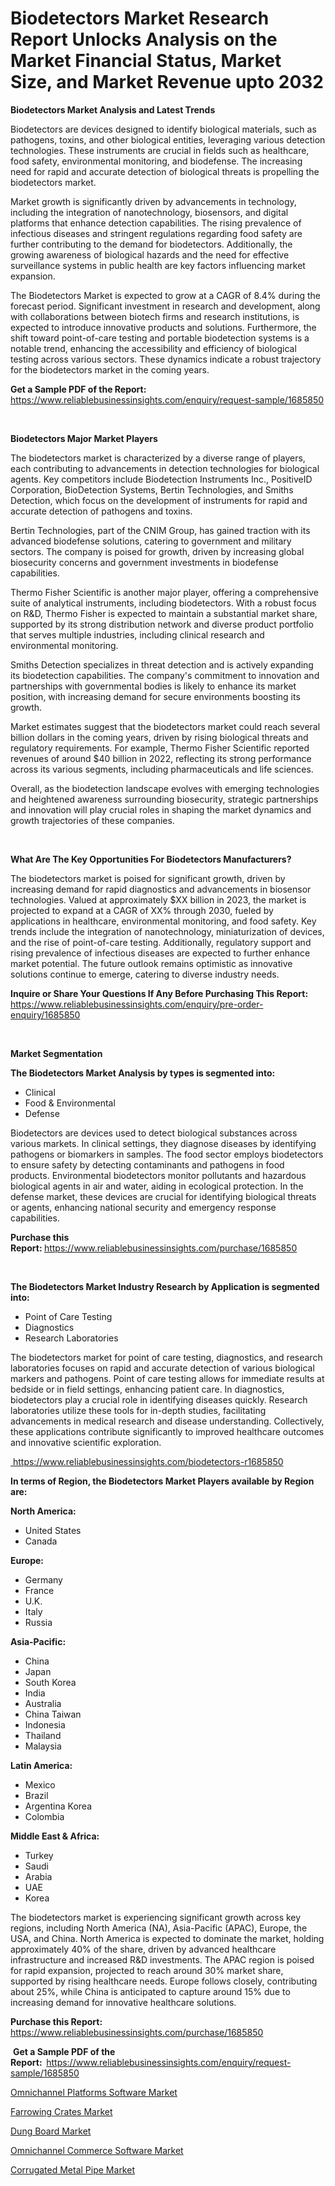 <p><h1>Biodetectors Market Research Report Unlocks Analysis on the Market Financial Status, Market Size, and Market Revenue upto 2032</h1></p><p><strong>Biodetectors Market Analysis and Latest Trends</strong></p>
<p><p>Biodetectors are devices designed to identify biological materials, such as pathogens, toxins, and other biological entities, leveraging various detection technologies. These instruments are crucial in fields such as healthcare, food safety, environmental monitoring, and biodefense. The increasing need for rapid and accurate detection of biological threats is propelling the biodetectors market. </p><p>Market growth is significantly driven by advancements in technology, including the integration of nanotechnology, biosensors, and digital platforms that enhance detection capabilities. The rising prevalence of infectious diseases and stringent regulations regarding food safety are further contributing to the demand for biodetectors. Additionally, the growing awareness of biological hazards and the need for effective surveillance systems in public health are key factors influencing market expansion.</p><p>The Biodetectors Market is expected to grow at a CAGR of 8.4% during the forecast period. Significant investment in research and development, along with collaborations between biotech firms and research institutions, is expected to introduce innovative products and solutions. Furthermore, the shift toward point-of-care testing and portable biodetection systems is a notable trend, enhancing the accessibility and efficiency of biological testing across various sectors. These dynamics indicate a robust trajectory for the biodetectors market in the coming years.</p></p>
<p><strong>Get a Sample PDF of the Report:&nbsp;</strong> <a href="https://www.reliablebusinessinsights.com/enquiry/request-sample/1685850?utm_campaign=96&utm_medium=2&utm_source=Github&utm_content=ia&utm_term=24032025&utm_id=biodetectors">https://www.reliablebusinessinsights.com/enquiry/request-sample/1685850</a></p>
<p>&nbsp;</p>
<p><strong>Biodetectors Major Market Players</strong></p>
<p><p>The biodetectors market is characterized by a diverse range of players, each contributing to advancements in detection technologies for biological agents. Key competitors include Biodetection Instruments Inc., PositiveID Corporation, BioDetection Systems, Bertin Technologies, and Smiths Detection, which focus on the development of instruments for rapid and accurate detection of pathogens and toxins.</p><p>Bertin Technologies, part of the CNIM Group, has gained traction with its advanced biodefense solutions, catering to government and military sectors. The company is poised for growth, driven by increasing global biosecurity concerns and government investments in biodefense capabilities.</p><p>Thermo Fisher Scientific is another major player, offering a comprehensive suite of analytical instruments, including biodetectors. With a robust focus on R&D, Thermo Fisher is expected to maintain a substantial market share, supported by its strong distribution network and diverse product portfolio that serves multiple industries, including clinical research and environmental monitoring.</p><p>Smiths Detection specializes in threat detection and is actively expanding its biodetection capabilities. The company's commitment to innovation and partnerships with governmental bodies is likely to enhance its market position, with increasing demand for secure environments boosting its growth.</p><p>Market estimates suggest that the biodetectors market could reach several billion dollars in the coming years, driven by rising biological threats and regulatory requirements. For example, Thermo Fisher Scientific reported revenues of around $40 billion in 2022, reflecting its strong performance across its various segments, including pharmaceuticals and life sciences.</p><p>Overall, as the biodetection landscape evolves with emerging technologies and heightened awareness surrounding biosecurity, strategic partnerships and innovation will play crucial roles in shaping the market dynamics and growth trajectories of these companies.</p></p>
<p>&nbsp;</p>
<p><strong>What Are The Key Opportunities For Biodetectors Manufacturers?</strong></p>
<p><p>The biodetectors market is poised for significant growth, driven by increasing demand for rapid diagnostics and advancements in biosensor technologies. Valued at approximately $XX billion in 2023, the market is projected to expand at a CAGR of XX% through 2030, fueled by applications in healthcare, environmental monitoring, and food safety. Key trends include the integration of nanotechnology, miniaturization of devices, and the rise of point-of-care testing. Additionally, regulatory support and rising prevalence of infectious diseases are expected to further enhance market potential. The future outlook remains optimistic as innovative solutions continue to emerge, catering to diverse industry needs.</p></p>
<p><strong>Inquire or Share Your Questions If Any Before Purchasing This Report:</strong> <a href="https://www.reliablebusinessinsights.com/enquiry/pre-order-enquiry/1685850?utm_campaign=96&utm_medium=2&utm_source=Github&utm_content=ia&utm_term=24032025&utm_id=biodetectors">https://www.reliablebusinessinsights.com/enquiry/pre-order-enquiry/1685850</a></p>
<p>&nbsp;</p>
<p><strong>Market Segmentation</strong></p>
<p><strong>The Biodetectors Market Analysis by types is segmented into:</strong></p>
<p><ul><li>Clinical</li><li>Food & Environmental</li><li>Defense</li></ul></p>
<p><p>Biodetectors are devices used to detect biological substances across various markets. In clinical settings, they diagnose diseases by identifying pathogens or biomarkers in samples. The food sector employs biodetectors to ensure safety by detecting contaminants and pathogens in food products. Environmental biodetectors monitor pollutants and hazardous biological agents in air and water, aiding in ecological protection. In the defense market, these devices are crucial for identifying biological threats or agents, enhancing national security and emergency response capabilities.</p></p>
<p><strong>Purchase this Report:&nbsp;</strong><a href="https://www.reliablebusinessinsights.com/purchase/1685850?utm_campaign=96&utm_medium=2&utm_source=Github&utm_content=ia&utm_term=24032025&utm_id=biodetectors">https://www.reliablebusinessinsights.com/purchase/1685850</a></p>
<p>&nbsp;</p>
<p><strong>The Biodetectors Market Industry Research by Application is segmented into:</strong></p>
<p><ul><li>Point of Care Testing</li><li>Diagnostics</li><li>Research Laboratories</li></ul></p>
<p><p>The biodetectors market for point of care testing, diagnostics, and research laboratories focuses on rapid and accurate detection of various biological markers and pathogens. Point of care testing allows for immediate results at bedside or in field settings, enhancing patient care. In diagnostics, biodetectors play a crucial role in identifying diseases quickly. Research laboratories utilize these tools for in-depth studies, facilitating advancements in medical research and disease understanding. Collectively, these applications contribute significantly to improved healthcare outcomes and innovative scientific exploration.</p></p>
<p><a href="https://www.reliablebusinessinsights.com/biodetectors-r1685850?utm_campaign=96&utm_medium=2&utm_source=Github&utm_content=ia&utm_term=24032025&utm_id=biodetectors">&nbsp;https://www.reliablebusinessinsights.com/biodetectors-r1685850</a></p>
<p><strong>In terms of Region, the Biodetectors Market Players available by Region are:</strong></p>
<p>
    <p> <strong> North America: </strong>
        <ul>
            <li>United States</li>
            <li>Canada</li>
        </ul>
        </p> 
    <p> <strong> Europe: </strong>
        <ul>
            <li>Germany</li>
            <li>France</li>
            <li>U.K.</li>
            <li>Italy</li>
            <li>Russia</li>
        </ul>
        </p> 
    <p> <strong> Asia-Pacific: </strong>
        <ul>
            <li>China</li>
            <li>Japan</li>
            <li>South Korea</li>
            <li>India</li>
            <li>Australia</li>
            <li>China Taiwan</li>
            <li>Indonesia</li>
            <li>Thailand</li>
            <li>Malaysia</li>
        </ul>
        </p> 
    <p> <strong> Latin America: </strong>
        <ul>
            <li>Mexico</li>
            <li>Brazil</li>
            <li>Argentina Korea</li>
            <li>Colombia</li>
        </ul>
        </p> 
    <p> <strong> Middle East & Africa: </strong>
        <ul>
            <li>Turkey</li>
            <li>Saudi</li>
            <li>Arabia</li>
            <li>UAE</li>
            <li>Korea</li>
        </ul>
    </p>
    </p>
<p><p>The biodetectors market is experiencing significant growth across key regions, including North America (NA), Asia-Pacific (APAC), Europe, the USA, and China. North America is expected to dominate the market, holding approximately 40% of the share, driven by advanced healthcare infrastructure and increased R&D investments. The APAC region is poised for rapid expansion, projected to reach around 30% market share, supported by rising healthcare needs. Europe follows closely, contributing about 25%, while China is anticipated to capture around 15% due to increasing demand for innovative healthcare solutions.</p></p>
<p><strong>Purchase this Report: </strong><a href="https://www.reliablebusinessinsights.com/purchase/1685850?utm_campaign=96&utm_medium=2&utm_source=Github&utm_content=ia&utm_term=24032025&utm_id=biodetectors">https://www.reliablebusinessinsights.com/purchase/1685850</a></p>
<p>&nbsp;<strong>Get a Sample PDF of the Report:&nbsp;&nbsp;</strong><a href="https://www.reliablebusinessinsights.com/enquiry/request-sample/1685850?utm_campaign=96&utm_medium=2&utm_source=Github&utm_content=ia&utm_term=24032025&utm_id=biodetectors">https://www.reliablebusinessinsights.com/enquiry/request-sample/1685850</a></p>
<p><strong></strong></p>
<p><p><a href="https://github.com/boudykodumi/Market-Research-Report-List-1/blob/main/omnichannel-platforms-software-market.md?utm_campaign=96&utm_medium=2&utm_source=Github&utm_content=ia&utm_term=24032025&utm_id=biodetectors">Omnichannel Platforms Software Market</a></p><p><a href="https://github.com/kalsirollija/Market-Research-Report-List-1/blob/main/farrowing-crates-market.md?utm_campaign=96&utm_medium=2&utm_source=Github&utm_content=ia&utm_term=24032025&utm_id=biodetectors">Farrowing Crates Market</a></p><p><a href="https://github.com/aiamekar/Market-Research-Report-List-1/blob/main/dung-board-market.md?utm_campaign=96&utm_medium=2&utm_source=Github&utm_content=ia&utm_term=24032025&utm_id=biodetectors">Dung Board Market</a></p><p><a href="https://github.com/vsiljgestel/Market-Research-Report-List-1/blob/main/omnichannel-commerce-software-market.md?utm_campaign=96&utm_medium=2&utm_source=Github&utm_content=ia&utm_term=24032025&utm_id=biodetectors">Omnichannel Commerce Software Market</a></p><p><a href="https://github.com/belhejmawoue/Market-Research-Report-List-1/blob/main/corrugated-metal-pipe-market.md?utm_campaign=96&utm_medium=2&utm_source=Github&utm_content=ia&utm_term=24032025&utm_id=biodetectors">Corrugated Metal Pipe Market</a></p></p>